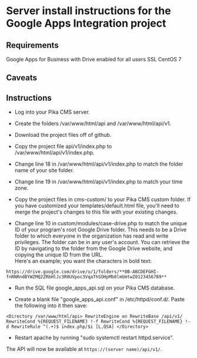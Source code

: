 # Server install instructions for the Google Apps Integration project

## Requirements

Google Apps for Business with Drive enabled for all users
SSL
CentOS 7

## Caveats

## Instructions

*  Log into your Pika CMS server.

*  Create the folders /var/www/html/api and /var/www/html/api/v1.

*  Download the project files off of github.  

*  Copy the project file api/v1/index.php to /var/www/html/api/v1/index.php.

*  Change line 18 in /var/www/html/api/v1/index.php to match the folder name of
your site folder.

*  Change line 19 in /var/www/html/api/v1/index.php to match your time zone.

*  Copy the project files in cms-custom/ to your Pika CMS custom folder.  If you
have customized your templates/default.html file, you'll need to merge the 
project's changes to this file with your existing changes.

*  Change line 10 in custom/modules/case-drive.php to match the unique ID of 
your program's root Google Drive folder.  This needs to be a Drive folder to 
which everyone in the organization has read and write privileges.  The folder 
can be in any user's account.  You can retrieve the ID by navigating to the 
folder from the Google Drive website, and copying the unique ID from the URL.  
Here's an example; you want the characters in bold text:

`https://drive.google.com/drive/u/1/folders/**0B-ABCDEFGHI-fnRNRndBYWZMQ2ZRbHlJc3R0UVpoc3VqaThSOHpMb0lmUmtwZ0123456789**`

*  Run the SQL file google_apps_api.sql on your Pika CMS database.

*  Create a blank file "google_apps_api.conf" in /etc/httpd/conf.d/.  Paste the following into it then save:

`<Directory /var/www/html/api>
RewriteEngine on
RewriteBase /api/v1/
RewriteCond %{REQUEST_FILENAME} !-f
RewriteCond %{REQUEST_FILENAME} !-d
RewriteRule ^(.+)$ index.php/$i [L,QSA]
</Directory>`

*  Restart apache by running "sudo systemctl restart httpd.service".

The API will now be available at `https://(server name)/api/v1/`.